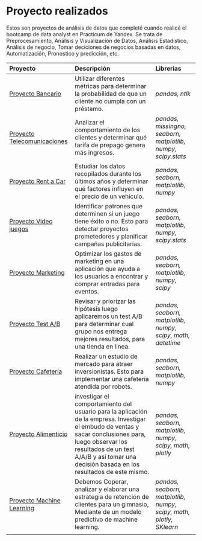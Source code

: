 # Proyecto realizados
Estos son proyectos de análisis de datos que completé cuando realicé el bootcamp de data analyst en Practicum de Yandex.
Se trata de Preprocesamiento, Análisis y Visualización de Datos, Análisis Estadístico, Análisis de negocio, Tomar deciciones de negocios basadas en datos, Automatización, Pronostico y predicción, etc.


| Proyecto              | Descripción                                                                                 | Librerias                      |
|:--------------------- |:------------------------------------------------------------------------------------------- |:------------------------------ |
|[Proyecto Bancario](https://github.com/juansowal87/Proyectos_realizados/blob/main/Proyecto_Bancario.ipynb "proyecto bancario")|Utilizar diferentes métricas para determinar la probabilidad de que un cliente no cumpla con un préstamo.|*pandas, ntlk*|
|[Proyecto Telecomunicaciones](https://github.com/juansowal87/Proyectos_realizados/blob/main/Proyecto_telecomunicaciones.ipynb "Telecomunicaciones")|Analizar el comportamiento de los clientes y determinar qué tarifa de prepago genera más ingresos.|*pandas, missingno, seaborn, matplotlib, numpy, scipy.stats*|
|[Proyecto Rent a Car](https://github.com/juansowal87/Proyectos_realizados/blob/main/Proyecto%20Rent%20a%20car.ipynb "proyecto renta a car")|Estudiar los datos recopilados durante los últimos años y determinar qué factores influyen en el precio de un vehículo.|*pandas, seaborn, matplotlib, numpy*|
|[Proyecto Video juegos](https://github.com/juansowal87/Proyectos_realizados/blob/main/Proyecto%20Video%20juegos.ipynb "proyecto video juegos")|Identificar patrones que determinen si un juego tiene éxito o no. Esto para detectar proyectos prometedores y planificar campañas publicitarias.|*pandas, seaborn, matplotlib, numpy, scipy.stats*|
|[Proyecto Marketing](https://github.com/juansowal87/Proyectos_realizados/blob/main/Proyecto%20Marketing.ipynb)|Optimizar los gastos de marketing en una aplicación que ayuda a los usuarios a encontrar y comprar entradas para eventos.|*pandas, seaborn, matplotlib, numpy, scipy*|
|[Proyecto Test A/B](https://github.com/juansowal87/Proyectos_realizados/blob/main/Proyecto%20Test%20A-B.ipynb)|Revisar y priorizar las hipótesis luego aplicaremos un test A/B para determinar cual grupo nos entrega mejores resultados, para una tienda en linea.|*pandas, seaborn, matplotlib, numpy, scipy, math, datetime*|
|[Proyecto Cafetería](https://github.com/juansowal87/Proyectos_realizados/blob/main/Proyecto%20Cafeteria.ipynb)|Realizar un estudio de mercado para atraer inversionistas. Esto para implementar una cafetería atendida por robots.|*pandas, seaborn, matplotlib, numpy*|
|[Proyecto Alimenticio](https://github.com/juansowal87/Proyectos_realizados/blob/main/Proyecto%20Productos%20alimenticios.ipynb)|investigar el comportamiento del usuario para la aplicación de la empresa. Investigar el embudo de ventas y sacar conclusiones para, luego observar los resultados de un test A/A/B y así tomar una decisión basada en los resultados de este mismo.|*pandas, seaborn, matplotlib, numpy, scipy, math, plotly*|
|[Proyecto Machine Learning](https://github.com/juansowal87/Proyectos_realizados/blob/main/Proyecto%20Machine%20Learning.ipynb)|Debemos Coperar, analizar y elaborar una estrategia de retención de clientes para un gimnasio, Mediante de un modelo predictivo de machine learning.|*pandas, seaborn, matplotlib, numpy, scipy, math, plotly, SKlearn*|
|[]()|||
